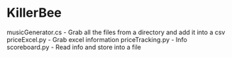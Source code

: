 # KillerBee

musicGenerator.cs	- Grab all the files from a directory and add it into a csv
priceExcel.py	- Grab excel information
priceTracking.py - Info
scoreboard.py	- Read info and store into a file
